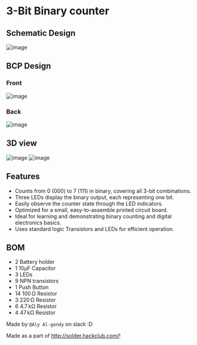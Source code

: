 # 3-Bit Binary counter

## Schematic Design
![image](https://github.com/user-attachments/assets/6f1aa6e2-a55b-4cee-86f2-51a1f5eb7699)

## BCP Design
### Front
![image](https://github.com/user-attachments/assets/9f609ad6-9380-41f7-a7b0-72f93db23e55)
### Back
![image](https://github.com/user-attachments/assets/1b501c65-c44e-4b9e-bf58-1917828c978c)

## 3D view
![image](https://github.com/user-attachments/assets/34e673bb-761a-4bcb-a2f7-aed5eb8de0f3)
![image](https://github.com/user-attachments/assets/1d87c525-6dd0-4fbf-a30c-66b640052a44)

## Features

- Counts from 0 (000) to 7 (111) in binary, covering all 3-bit combinations.
- Three LEDs display the binary output, each representing one bit.
- Easily observe the counter state through the LED indicators.
- Optimized for a small, easy-to-assemble printed circuit board.
- Ideal for learning and demonstrating binary counting and digital electronics basics.
- Uses standard logic Transistors and LEDs for efficient operation.

## BOM
- 2  Battery holder
- 1  10μF Capacitor
- 3  LEDs
- 9  NPN transistors
- 1  Push Button
- 14 100 Ω Resistor
- 3  220 Ω Resistor
- 6  4.7 kΩ Resistor
- 4  47 kΩ Resistor

Made by `@Aly Al-gendy` on slack :D

Made as a part of http://solder.hackclub.com/!
